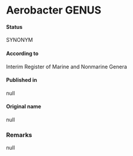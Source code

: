 # Aerobacter GENUS

#### Status
SYNONYM

#### According to
Interim Register of Marine and Nonmarine Genera

#### Published in
null

#### Original name
null

### Remarks
null